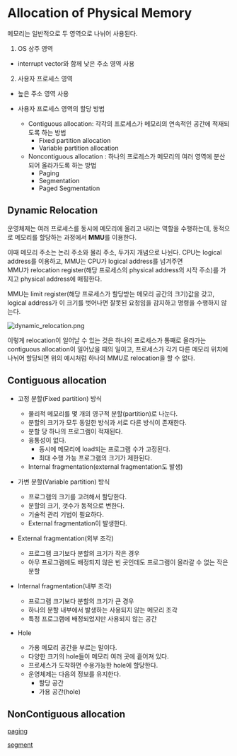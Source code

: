 # Allocation of Physical Memory

메모리는 일반적으로 두 영역으로 나뉘어 사용된다.

1. OS 상주 영역
  - interrupt vector와 함께 낮은 주소 영역 사용
2. 사용자 프로세스 영역
  - 높은 주소 영역 사용

- 사용자 프로세스 영역의 할당 방법
  - Contiguous allocation: 각각의 프로세스가 메모리의 연속적인 공간에 적재되도록 하는 방법
    - Fixed partition allocation
    - Variable partition allocation
  - Noncontiguous allocation : 하나의 프로레스가 메모리의 여러 영역에 분산되어 올라가도록 하는 방법
    - Paging
    - Segmentation
    - Paged Segmentation

## Dynamic Relocation

운영체제는 여러 프로세스를 동시에 메모리에 올리고 내리는 역할을 수행하는데, 동적으로 메모리를 할당하는 과정에서 **MMU**를 이용한다.

이때 메모리 주소는 논리 주소와 물리 주소, 두가지 개념으로 나뉜다. CPU는 logical address를 이용하고, MMU는 CPU가 logical address를 넘겨주면   
MMU가 relocation register(해당 프로세스의 physical address의 시작 주소)를 가지고 physical address에 매핑한다.

MMU는 limit register(해당 프로세스가 할당받는 메모리 공간의 크기)값을 갖고, logical address가 이 크기를 벗어나면 잘못된 요청임을 감지하고 명령을 수행하지 않는다.

![dynamic_relocation.png](https://github.com/jewoodev/blog_img/blob/main/operating-system/allocation_of_physical_memory/dynamic_relocation.png?raw=true)

이렇게 relocation이 일어날 수 있는 것은 하나의 프로세스가 통째로 올라가는 contiguous allocation이 일어났을 때의 일이고, 프로세스가 각기 다른 메모리 위치에 나뉘어 할당되면 위의 예시처럼 하나의 MMU로 relocation을 할 수 없다.

## Contiguous allocation

- 고정 분할(Fixed partition) 방식
  - 물리적 메모리를 몇 개의 영구적 분할(partition)로 나눈다.
  - 분할의 크기가 모두 동일한 방식과 서로 다른 방식이 존재한다.
  - 분할 당 하나의 프로그램이 적재된다.
  - 융통성이 없다.
    - 동시에 메모리에 load되는 프로그램 수가 고정된다.
    - 최대 수행 가능 프로그램의 크기가 제한된다.
  - Internal fragmentation(external fragmentation도 발생)


- 가변 분할(Variable partition) 방식
  - 프로그램의 크기를 고려해서 할당한다.
  - 분할의 크기, 갯수가 동적으로 변한다.
  - 기술적 관리 기법이 필요하다.
  - External fragmentation이 발생한다.


- External fragmentation(외부 조각)
  - 프로그램 크기보다 분할의 크기가 작은 경우
  - 아무 프로그램에도 배정되지 않은 빈 곳인데도 프로그램이 올라갈 수 없는 작은 분할
- Internal fragmentation(내부 조각)
  - 프로그램 크기보다 분할의 크기가 큰 경우
  - 하나의 분할 내부에서 발생하는 사용되지 않는 메모리 조각
  - 특정 프로그램에 배정되었지만 사용되지 않는 공간

- Hole
  - 가용 메모리 공간을 부르는 말이다.
  - 다양한 크기의 hole들이 메모리 여러 곳에 흩어져 있다.
  - 프로세스가 도착하면 수용가능한 hole에 할당한다.
  - 운영체제는 다음의 정보를 유지한다.
    - 할당 공간
    - 가용 공간(hole)

## NonContiguous allocation

[paging](./paging.md)

[segment](./segmentation.md)


